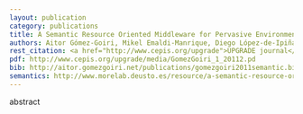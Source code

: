 ```yaml
--- 
layout: publication
category: publications
title: A Semantic Resource Oriented Middleware for Pervasive Environments
authors: Aitor Gómez-Goiri, Mikel Emaldi-Manrique, Diego López-de-Ipiña
rest_citation: <a href="http://www.cepis.org/upgrade">UPGRADE journal</a>, &nbsp;2011, Issue No. 1&#58; 5-16. <a href="http://www.cepis.org/upgrade/index.jsp?p=2701&amp;n=2702">February 2011</a>. ISSN&#58; 1684-5285
pdf: http://www.cepis.org/upgrade/media/GomezGoiri_1_20112.pd
bib: http://aitor.gomezgoiri.net/publications/gomezgoiri2011semantic.bib
semantics: http://www.morelab.deusto.es/resource/a-semantic-resource-oriented-middleware-for-pervasive-environments
--- 
```


abstract